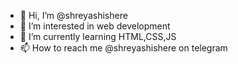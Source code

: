 - 👋 Hi, I’m @shreyashishere
- 👀 I’m interested in web development
- 🌱 I’m currently learning HTML,CSS,JS
- 📫 How to reach me @shreyashishere on telegram

<!---
shreyashishere/shreyashishere is a ✨ special ✨ repository because its `README.md` (this file) appears on your GitHub profile.
You can click the Preview link to take a look at your changes.
--->
